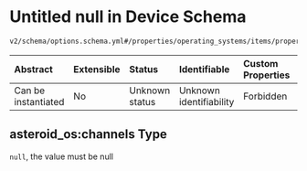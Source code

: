 # Untitled null in Device Schema

```txt
v2/schema/options.schema.yml#/properties/operating_systems/items/properties/options/items/properties/remote_values/properties/asteroid_os:channels
```



| Abstract            | Extensible | Status         | Identifiable            | Custom Properties | Additional Properties | Access Restrictions | Defined In                                                          |
| :------------------ | :--------- | :------------- | :---------------------- | :---------------- | :-------------------- | :------------------ | :------------------------------------------------------------------ |
| Can be instantiated | No         | Unknown status | Unknown identifiability | Forbidden         | Allowed               | none                | [device.schema.json*](../device.schema.json "open original schema") |

## asteroid_os:channels Type

`null`, the value must be null
